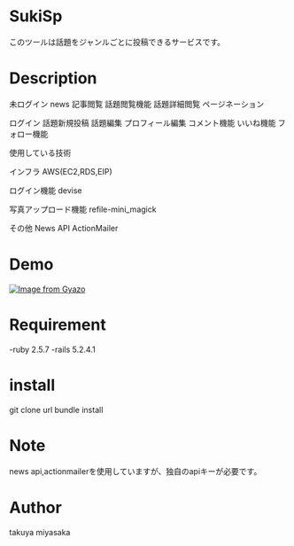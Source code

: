 # SukiSp

このツールは話題をジャンルごとに投稿できるサービスです。

# Description
未ログイン
news 記事閲覧
話題閲覧機能
話題詳細閲覧
ページネーション

ログイン
話題新規投稿
話題編集
プロフィール編集
コメント機能
いいね機能
フォロー機能

使用している技術

インフラ
AWS(EC2,RDS,EIP)

ログイン機能
devise

写真アップロード機能
refile-mini_magick


その他
News API ActionMailer

# Demo

[![Image from Gyazo](https://i.gyazo.com/86d839b4cf902e56f9b5e6245568cd78.png)](https://gyazo.com/86d839b4cf902e56f9b5e6245568cd78)

# Requirement
-ruby 2.5.7
-rails 5.2.4.1

# install

git clone url
bundle install

# Note
news api,actionmailerを使用していますが、独自のapiキーが必要です。


# Author

takuya miyasaka



